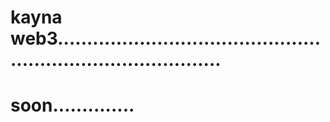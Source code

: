 # kayna web3.................................................................................
# soon..............
